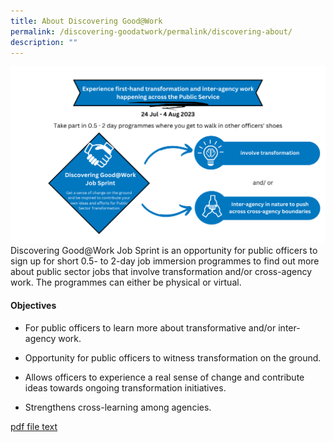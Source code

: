 ```yaml
---
title: About Discovering Good@Work
permalink: /discovering-goodatwork/permalink/discovering-about/
description: ""
---
```

![](/images/JS%20Gen/experience%20first-hand%20transformation%20and%20inter-agency%20work%20happening%20across%20the%20public%20service.png)Discovering Good@Work Job Sprint is an opportunity for public officers to sign up for short 0.5- to 2-day job immersion programmes to find out more about public sector jobs that involve transformation and/or cross-agency work. The programmes can either be physical or virtual.

#### Objectives
* For public officers to learn more about transformative and/or inter-agency work.

* Opportunity for public officers to witness transformation on the ground.
 
* Allows officers to experience a real sense of change and contribute ideas towards ongoing transformation initiatives.  

* Strengthens cross-learning among agencies.

[pdf file text](/files/Bell%20Boating%20and%20Kayaking%20Try-out%202019.pdf)